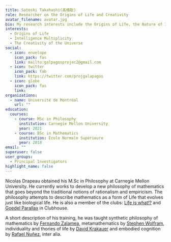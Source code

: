 ```yaml
---
title: Satoshi Takahashi(高橋聡)
role: Researcher on the Origins of Life and Creativity
avatar_filename: avatar.jpg
bio: My research interests include the Origins of Life, the Nature of Intelligence and Creativity.
interests:
  - Origins of Life
  - Intelligence Multiplicity
  - The Creativity of the Universe
social:
  - icon: envelope
    icon_pack: fas
    link: mailto:galpagosprojec2@gmail.com
  - icon: twitter
    icon_pack: fab
    link: https://twitter.com/projgalapagos
  - icon: globe
    icon_pack: fas
    link: 
organizations:
  - name: Université de Montréal
    url: ""
education:
  courses:
    - course: MSc in Philosophy
      institution: Carnegie Mellon University
      year: 2021
    - course: BSc in Mathematics
      institution: École Normale Supérieure
      year: 2018
email: ""
superuser: false
user_groups:
  - Principal Investigators
highlight_name: false
---
```

Nicolas Drapeau obtained his M.Sc in Philosophy at Carnegie Mellon University. He currently works to develop a new philosophy of mathematics that goes beyond the traditional notions of rationalism and empiricism. The philosophy attempts to describe mathematics as a form of Life that evolves just like biological life. He is also a member of the clubs: [Life is what!?](https://www.clubhouse.com/club/life-is-what) and [Goedel Parallax](https://www.clubhouse.com/club/godels-parallax) in Clubhouse.

A short description of his training, he was taught synthetic philosophy of mathematics by [Fernando Zalamea](https://unal.academia.edu/FernandoZalamea), metamathematics by [Stephen Wolfram](https://www.stephenwolfram.com/), individuality and thories of life by [David Krakauer](https://davidckrakauer.com/) and embodied cognition by [Rafael Nuñez](https://cogsci.ucsd.edu/~nunez/web/index.html), inter alia.
